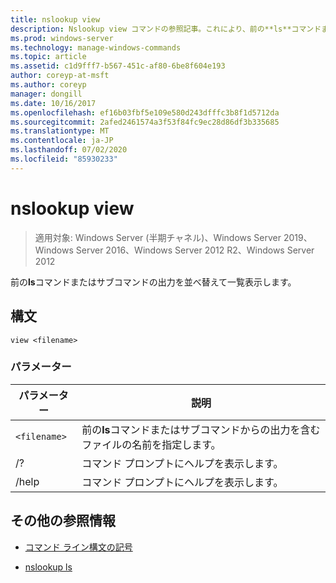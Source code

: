 ```yaml
---
title: nslookup view
description: Nslookup view コマンドの参照記事。これにより、前の**ls**コマンドまたはサブコマンドの出力が並べ替えられ、一覧表示されます。
ms.prod: windows-server
ms.technology: manage-windows-commands
ms.topic: article
ms.assetid: c1d9fff7-b567-451c-af80-6be8f604e193
author: coreyp-at-msft
ms.author: coreyp
manager: dongill
ms.date: 10/16/2017
ms.openlocfilehash: ef16b03fbf5e109e580d243dfffc3b8f1d5712da
ms.sourcegitcommit: 2afed2461574a3f53f84fc9ec28d86df3b335685
ms.translationtype: MT
ms.contentlocale: ja-JP
ms.lasthandoff: 07/02/2020
ms.locfileid: "85930233"
---
```

# <a name="nslookup-view"></a>nslookup view

> 適用対象: Windows Server (半期チャネル)、Windows Server 2019、Windows Server 2016、Windows Server 2012 R2、Windows Server 2012

前の**ls**コマンドまたはサブコマンドの出力を並べ替えて一覧表示します。

## <a name="syntax"></a>構文

```
view <filename>
```

### <a name="parameters"></a>パラメーター

| パラメーター | 説明 |
| --------- | ----------- |
| `<filename>` | 前の**ls**コマンドまたはサブコマンドからの出力を含むファイルの名前を指定します。 |
| /? | コマンド プロンプトにヘルプを表示します。 |
| /help | コマンド プロンプトにヘルプを表示します。 |

## <a name="additional-references"></a>その他の参照情報

- [コマンド ライン構文の記号](command-line-syntax-key.md)

- [nslookup ls](nslookup-ls.md)
